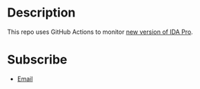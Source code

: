 # Description

This repo uses GitHub Actions to monitor [new version of IDA Pro](https://www.hex-rays.com/updida/).

# Subscribe

* [Email](https://groups.google.com/forum/#!forum/ida-update/join)
